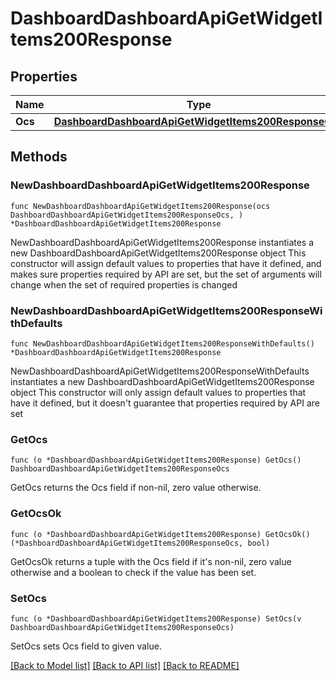 # DashboardDashboardApiGetWidgetItems200Response

## Properties

Name | Type | Description | Notes
------------ | ------------- | ------------- | -------------
**Ocs** | [**DashboardDashboardApiGetWidgetItems200ResponseOcs**](DashboardDashboardApiGetWidgetItems200ResponseOcs.md) |  | 

## Methods

### NewDashboardDashboardApiGetWidgetItems200Response

`func NewDashboardDashboardApiGetWidgetItems200Response(ocs DashboardDashboardApiGetWidgetItems200ResponseOcs, ) *DashboardDashboardApiGetWidgetItems200Response`

NewDashboardDashboardApiGetWidgetItems200Response instantiates a new DashboardDashboardApiGetWidgetItems200Response object
This constructor will assign default values to properties that have it defined,
and makes sure properties required by API are set, but the set of arguments
will change when the set of required properties is changed

### NewDashboardDashboardApiGetWidgetItems200ResponseWithDefaults

`func NewDashboardDashboardApiGetWidgetItems200ResponseWithDefaults() *DashboardDashboardApiGetWidgetItems200Response`

NewDashboardDashboardApiGetWidgetItems200ResponseWithDefaults instantiates a new DashboardDashboardApiGetWidgetItems200Response object
This constructor will only assign default values to properties that have it defined,
but it doesn't guarantee that properties required by API are set

### GetOcs

`func (o *DashboardDashboardApiGetWidgetItems200Response) GetOcs() DashboardDashboardApiGetWidgetItems200ResponseOcs`

GetOcs returns the Ocs field if non-nil, zero value otherwise.

### GetOcsOk

`func (o *DashboardDashboardApiGetWidgetItems200Response) GetOcsOk() (*DashboardDashboardApiGetWidgetItems200ResponseOcs, bool)`

GetOcsOk returns a tuple with the Ocs field if it's non-nil, zero value otherwise
and a boolean to check if the value has been set.

### SetOcs

`func (o *DashboardDashboardApiGetWidgetItems200Response) SetOcs(v DashboardDashboardApiGetWidgetItems200ResponseOcs)`

SetOcs sets Ocs field to given value.



[[Back to Model list]](../README.md#documentation-for-models) [[Back to API list]](../README.md#documentation-for-api-endpoints) [[Back to README]](../README.md)


